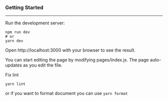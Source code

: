 ### Getting Started
--------
Run the development server:

```
npm run dev
# or
yarn dev
```

Open http://localhost:3000 with your browser to see the result.

You can start editing the page by modifying pages/index.js. The page auto-updates as you edit the file.

Fix lint
```
yarn lint
```

or if you want to format document you can use `yarn format`